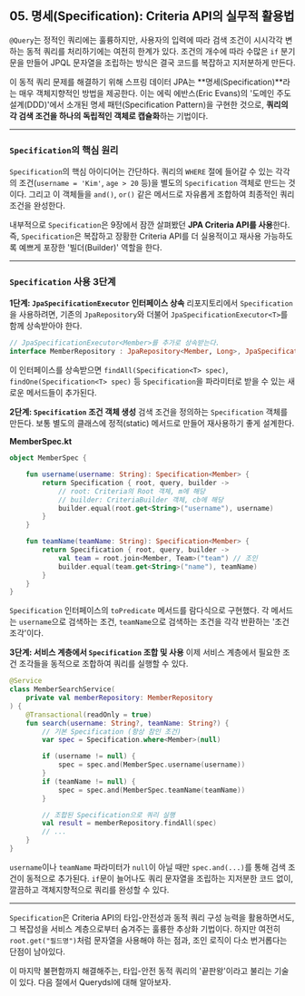## 05\. 명세(Specification): Criteria API의 실무적 활용법

`@Query`는 정적인 쿼리에는 훌륭하지만, 사용자의 입력에 따라 검색 조건이 시시각각 변하는 동적 쿼리를 처리하기에는 여전히 한계가 있다. 조건의 개수에 따라 수많은 `if` 분기문을 만들어 JPQL 문자열을 조립하는 방식은 결국 코드를 복잡하고 지저분하게 만든다.

이 동적 쿼리 문제를 해결하기 위해 스프링 데이터 JPA는 \*\*명세(Specification)\*\*라는 매우 객체지향적인 방법을 제공한다. 이는 에릭 에반스(Eric Evans)의 '도메인 주도 설계(DDD)'에서 소개된 명세 패턴(Specification Pattern)을 구현한 것으로, **쿼리의 각 검색 조건을 하나의 독립적인 객체로 캡슐화**하는 기법이다.

-----

### **`Specification`의 핵심 원리**

`Specification`의 핵심 아이디어는 간단하다. 쿼리의 `WHERE` 절에 들어갈 수 있는 각각의 조건(`username = 'Kim'`, `age > 20` 등)을 별도의 `Specification` 객체로 만드는 것이다. 그리고 이 객체들을 `and()`, `or()` 같은 메서드로 자유롭게 조합하여 최종적인 쿼리 조건을 완성한다.

내부적으로 `Specification`은 9장에서 잠깐 살펴봤던 **JPA Criteria API를 사용**한다. 즉, `Specification`은 복잡하고 장황한 Criteria API를 더 실용적이고 재사용 가능하도록 예쁘게 포장한 '빌더(Builder)' 역할을 한다.

-----

### **`Specification` 사용 3단계**

**1단계: `JpaSpecificationExecutor` 인터페이스 상속**
리포지토리에서 `Specification`을 사용하려면, 기존의 `JpaRepository`와 더불어 `JpaSpecificationExecutor<T>`를 함께 상속받아야 한다.

```kotlin
// JpaSpecificationExecutor<Member>를 추가로 상속받는다.
interface MemberRepository : JpaRepository<Member, Long>, JpaSpecificationExecutor<Member>
```

이 인터페이스를 상속받으면 `findAll(Specification<T> spec)`, `findOne(Specification<T> spec)` 등 `Specification`을 파라미터로 받을 수 있는 새로운 메서드들이 추가된다.

**2단계: `Specification` 조건 객체 생성**
검색 조건을 정의하는 `Specification` 객체를 만든다. 보통 별도의 클래스에 정적(static) 메서드로 만들어 재사용하기 좋게 설계한다.

**MemberSpec.kt**

```kotlin
object MemberSpec {

    fun username(username: String): Specification<Member> {
        return Specification { root, query, builder ->
            // root: Criteria의 Root 객체, m에 해당
            // builder: CriteriaBuilder 객체, cb에 해당
            builder.equal(root.get<String>("username"), username)
        }
    }

    fun teamName(teamName: String): Specification<Member> {
        return Specification { root, query, builder ->
            val team = root.join<Member, Team>("team") // 조인
            builder.equal(team.get<String>("name"), teamName)
        }
    }
}
```

`Specification` 인터페이스의 `toPredicate` 메서드를 람다식으로 구현했다. 각 메서드는 `username`으로 검색하는 조건, `teamName`으로 검색하는 조건을 각각 반환하는 '조건 조각'이다.

**3단계: 서비스 계층에서 `Specification` 조합 및 사용**
이제 서비스 계층에서 필요한 조건 조각들을 동적으로 조합하여 쿼리를 실행할 수 있다.

```kotlin
@Service
class MemberSearchService(
    private val memberRepository: MemberRepository
) {
    @Transactional(readOnly = true)
    fun search(username: String?, teamName: String?) {
        // 기본 Specification (항상 참인 조건)
        var spec = Specification.where<Member>(null)

        if (username != null) {
            spec = spec.and(MemberSpec.username(username))
        }
        if (teamName != null) {
            spec = spec.and(MemberSpec.teamName(teamName))
        }

        // 조합된 Specification으로 쿼리 실행
        val result = memberRepository.findAll(spec)
        // ...
    }
}
```

`username`이나 `teamName` 파라미터가 `null`이 아닐 때만 `spec.and(...)`를 통해 검색 조건이 동적으로 추가된다. `if`문이 늘어나도 쿼리 문자열을 조립하는 지저분한 코드 없이, 깔끔하고 객체지향적으로 쿼리를 완성할 수 있다.

-----

`Specification`은 Criteria API의 타입-안전성과 동적 쿼리 구성 능력을 활용하면서도, 그 복잡성을 서비스 계층으로부터 숨겨주는 훌륭한 추상화 기법이다. 하지만 여전히 `root.get("필드명")`처럼 문자열을 사용해야 하는 점과, 조인 로직이 다소 번거롭다는 단점이 남아있다.

이 마지막 불편함까지 해결해주는, 타입-안전 동적 쿼리의 '끝판왕'이라고 불리는 기술이 있다. 다음 절에서 Querydsl에 대해 알아보자.